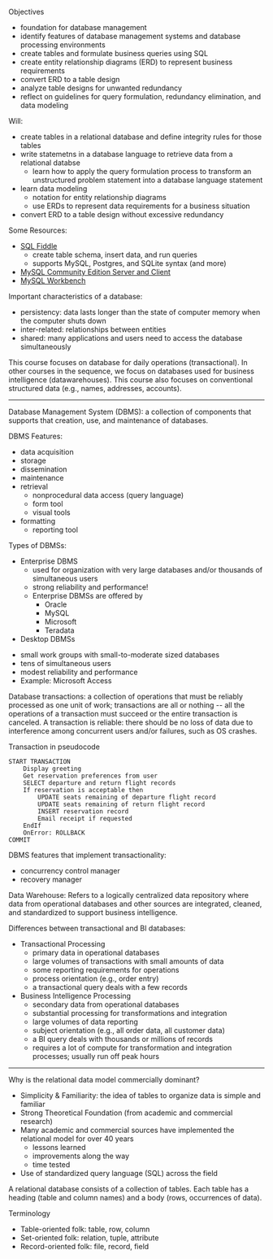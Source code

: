 
Objectives
* foundation for database management
* identify features of database management systems and database processing environments
* create tables and formulate business queries using SQL
* create entity relationship diagrams (ERD) to represent business requirements
* convert ERD to a table design
* analyze table designs for unwanted redundancy
* reflect on guidelines for query formulation, redundancy elimination, and data modeling

Will:
* create tables in a relational database and define integrity rules for those tables
* write statemetns in a database language to retrieve data from a relational databse
  - learn how to apply the query formulation process to transform an unstructured problem statement into a database language statement
* learn data modeling
  - notation for entity relationship diagrams
  - use ERDs to represent data requirements for a business situation
* convert ERD to a table design without excessive redundancy

Some Resources:
* [SQL Fiddle](http://sqlfiddle.com/)
  - create table schema, insert data, and run queries
  - supports MySQL, Postgres, and SQLite syntax (and more)
* [MySQL Community Edition Server and Client](https://dev.mysql.com/downloads/)
* [MySQL Workbench](https://dev.mysql.com/downloads/workbench/)
  

Important characteristics of a database:
* persistency: data lasts longer than the state of computer memory when the computer shuts down
* inter-related:  relationships between entities
* shared: many applications and users need to access the database simultaneously

This course focuses on database for daily operations (transactional).  In other courses in
the sequence, we focus on databases used for business intelligence (datawarehouses). This course
also focuses on conventional structured data (e.g., names, addresses, accounts). 

-------------------

Database Management System (DBMS): a collection of components that supports that creation,
use, and maintenance of databases.

DBMS Features:
* data acquisition
* storage
* dissemination
* maintenance
* retrieval 
  - nonprocedural data access (query language)
  - form tool
  - visual tools
* formatting
  - reporting tool



Types of DBMSs:
* Enterprise DBMS
  - used for organization with very large databases and/or thousands of simultaneous users
  - strong reliability and performance! 
  - Enterprise DBMSs are offered by
    * Oracle
    * MySQL 
    * Microsoft
    * Teradata
* Desktop DBMSs
 - small work groups with small-to-moderate sized databases
 - tens of simultaneous users
 - modest reliability and performance
 - Example: Microsoft Access

Database transactions: a collection of operations that must be reliably processed as one unit
of work; transactions are all or nothing -- all the operations of a transaction must succeed or
the entire transaction is canceled.  A transaction is reliable: there should be no loss of data
due to interference among concurrent users and/or failures, such as OS crashes.

Transaction in pseudocode
```
START TRANSACTION
    Display greeting
    Get reservation preferences from user
    SELECT departure and return flight records
    If reservation is acceptable then
        UPDATE seats remaining of departure flight record
        UPDATE seats remaining of return flight record
        INSERT reservation record
        Email receipt if requested
    EndIf
    OnError: ROLLBACK
COMMIT
```

DBMS features that implement transactionality:
* concurrency control manager
* recovery manager 

Data Warehouse: Refers to a logically centralized data repository where data from operational
databases and other sources are integrated, cleaned, and standardized to support business
intelligence.

Differences between transactional and BI databases:
* Transactional Processing
  - primary data in operational databases
  - large volumes of transactions with small amounts of data
  - some reporting requirements for operations
  - process orientation (e.g., order entry)
  - a transactional query deals with a few records
* Business Intelligence Processing
  - secondary data from operational databases
  - substantial processing for transformations and integration
  - large volumes of data reporting
  - subject orientation (e.g., all order data, all customer data)
  - a BI query deals with thousands or millions of records
  - requires a lot of compute for transformation and integration processes; usually run off peak hours


----------------------------------------------

Why is the relational data model commercially dominant?
* Simplicity & Familiarity: the idea of tables to organize data is simple and familiar
* Strong Theoretical Foundation (from academic and commercial research)
* Many academic and commercial sources have implemented the relational model for over 40 years
  - lessons learned
  - improvements along the way
  - time tested
* Use of standardized query language (SQL) across the field


A relational database consists of a collection of tables.  Each table has a heading (table and column names)
and a body (rows, occurrences of data). 

Terminology
* Table-oriented folk: table, row, column
* Set-oriented folk: relation, tuple, attribute
* Record-oriented folk: file, record, field

